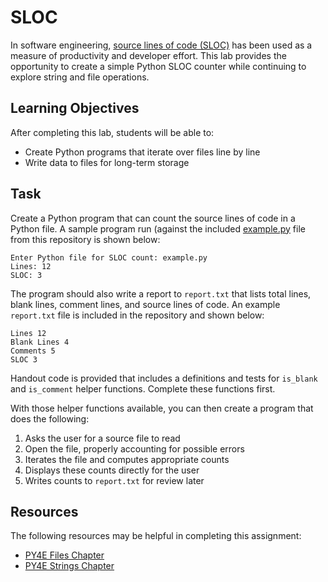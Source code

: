 SLOC
====

In software engineering, [source lines of code (SLOC)](https://en.wikipedia.org/wiki/Source_lines_of_code) has been used as a measure of productivity and developer effort. This lab provides the opportunity to create a simple Python SLOC counter while continuing to explore string and file operations.

Learning Objectives
-------------------

After completing this lab, students will be able to:

- Create Python programs that iterate over files line by line
- Write data to files for long-term storage

Task
----

Create a Python program that can count the source lines of code in a Python file. A sample program run (against the included [example.py](example.py) file from this repository is shown below:

    Enter Python file for SLOC count: example.py
    Lines: 12
    SLOC: 3

The program should also write a report to `report.txt` that lists total lines, blank lines, comment lines, and source lines of code. An example `report.txt` file is included in the repository and shown below:

    Lines 12
    Blank Lines 4
    Comments 5
    SLOC 3

Handout code is provided that includes a definitions and tests for `is_blank` and `is_comment` helper functions. Complete these functions first.

With those helper functions available, you can then create a program that does the following:

1. Asks the user for a source file to read
2. Open the file, properly accounting for possible errors
3. Iterates the file and computes appropriate counts
4. Displays these counts directly for the user
5. Writes counts to `report.txt` for review later

Resources
---------

The following resources may be helpful in completing this assignment:

- [PY4E Files Chapter](https://www.py4e.com/html3/07-files)
- [PY4E Strings Chapter](https://www.py4e.com/html3/06-strings)
